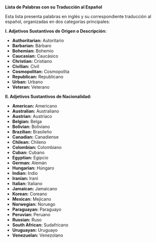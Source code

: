 

**Lista de Palabras con su Traducción al Español**

Esta lista presenta palabras en inglés y su correspondiente traducción al español, organizadas en dos categorías principales:

**I. Adjetivos Sustantivos de Origen o Descripción:**

*   **Authoritarian:** Autoritario
*   **Barbarian:** Bárbaro
*   **Bohemian:** Bohemio
*   **Caucasian:** Caucásico
*   **Christian:** Cristiano
*   **Civilian:** Civil
*   **Cosmopolitan:** Cosmopolita
*   **Republican:** Republicano
*   **Urban:** Urbano
*   **Veteran:** Veterano

**II. Adjetivos Sustantivos de Nacionalidad:**

*   **American:** Americano
*   **Australian:** Australiano
*   **Austrian:** Austríaco
*   **Belgian:** Belga
*   **Bolivian:** Boliviano
*   **Brazilian:** Brasileño
*   **Canadian:** Canadiense
*   **Chilean:** Chileno
*   **Colombian:** Colombiano
*   **Cuban:** Cubano
*   **Egyptian:** Egipcio
*   **German:** Alemán
*   **Hungarian:** Húngaro
*   **Indian:** Indio
*   **Iranian:** Iraní
*   **Italian:** Italiano
*   **Jamaican:** Jamaicano
*   **Korean:** Coreano
*   **Mexican:** Mejicano
*   **Norwegian:** Noruego
*   **Paraguayan:** Paraguayo
*   **Peruvian:** Peruano
*   **Russian:** Ruso
*   **South African:** Sudafricano
*   **Uruguayan:** Uruguayo
*   **Venezuelan:** Venezolano
